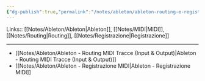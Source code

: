 ```yaml
---
{"dg-publish":true,"permalink":"/notes/ableton/ableton-routing-e-registrazione-midi/","tags":["type/note"]}
---
```


Links:: [[Notes/Ableton/Ableton\|Ableton]], [[Notes/MIDI\|MIDI]], [[Notes/Routing\|Routing]], [[Notes/Registrazione\|Registrazione]]

---
- [[Notes/Ableton/Ableton - Routing MIDI Tracce (Input & Output)\|Ableton - Routing MIDI Tracce (Input & Output)]]
- [[Notes/Ableton/Ableton - Registrazione MIDI\|Ableton - Registrazione MIDI]]

















